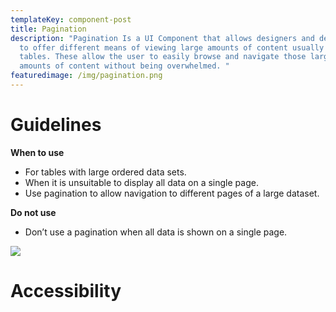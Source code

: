 ```yaml
---
templateKey: component-post
title: Pagination
description: "Pagination Is a UI Component that allows designers and developers
  to offer different means of viewing large amounts of content usually in
  tables. These allow the user to easily browse and navigate those larger
  amounts of content without being overwhelmed. "
featuredimage: /img/pagination.png
---
```

# **Guidelines**

**When to use**

* For tables with large ordered data sets.
* When it is unsuitable to display all data on a single page.
* Use pagination to allow navigation to different pages of a large dataset.

**Do not use**

* Don’t use a pagination when all data is shown on a single page.

![](/img/pagination.png)



# **Accessibility**